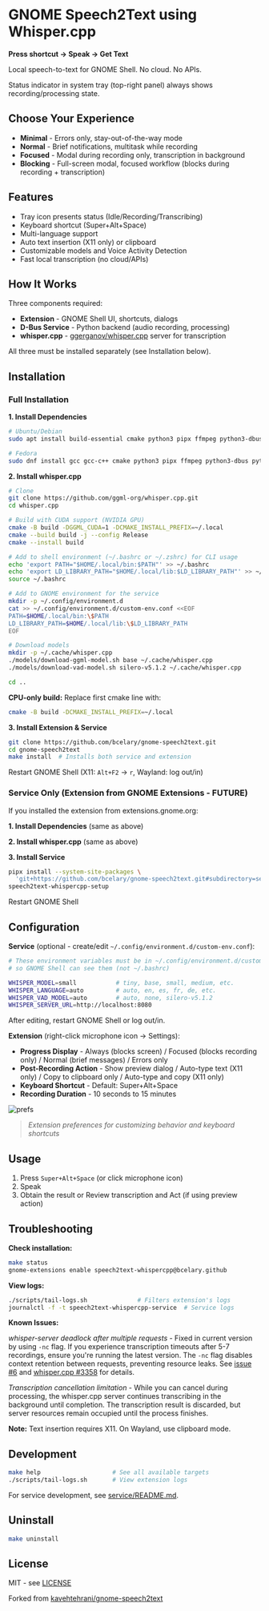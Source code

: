 # GNOME Speech2Text using Whisper.cpp

**Press shortcut → Speak → Get Text**

Local speech-to-text for GNOME Shell. No cloud. No APIs.

Status indicator in system tray (top-right panel) always shows recording/processing state.

## Choose Your Experience

- **Minimal** - Errors only, stay-out-of-the-way mode
- **Normal** - Brief notifications, multitask while recording
- **Focused** - Modal during recording only, transcription in background
- **Blocking** - Full-screen modal, focused workflow (blocks during recording + transcription)

## Features

- Tray icon presents status (Idle/Recording/Transcribing)
- Keyboard shortcut (Super+Alt+Space)
- Multi-language support
- Auto text insertion (X11 only) or clipboard
- Customizable models and Voice Activity Detection
- Fast local transcription (no cloud/APIs)

## How It Works

Three components required:
- **Extension** - GNOME Shell UI, shortcuts, dialogs
- **D-Bus Service** - Python backend (audio recording, processing)
- **whisper.cpp** - [ggerganov/whisper.cpp](https://github.com/ggerganov/whisper.cpp) server for transcription

All three must be installed separately (see Installation below).

## Installation

### Full Installation

**1. Install Dependencies**

```bash
# Ubuntu/Debian
sudo apt install build-essential cmake python3 pipx ffmpeg python3-dbus python3-gi wl-clipboard xdotool xclip

# Fedora
sudo dnf install gcc gcc-c++ cmake python3 pipx ffmpeg python3-dbus python3-gobject wl-clipboard xdotool xclip
```

**2. Install whisper.cpp**

```bash
# Clone
git clone https://github.com/ggml-org/whisper.cpp.git
cd whisper.cpp

# Build with CUDA support (NVIDIA GPU)
cmake -B build -DGGML_CUDA=1 -DCMAKE_INSTALL_PREFIX=~/.local
cmake --build build -j --config Release
cmake --install build

# Add to shell environment (~/.bashrc or ~/.zshrc) for CLI usage
echo 'export PATH="$HOME/.local/bin:$PATH"' >> ~/.bashrc
echo 'export LD_LIBRARY_PATH="$HOME/.local/lib:$LD_LIBRARY_PATH"' >> ~/.bashrc
source ~/.bashrc

# Add to GNOME environment for the service
mkdir -p ~/.config/environment.d
cat >> ~/.config/environment.d/custom-env.conf <<EOF
PATH=$HOME/.local/bin:\$PATH
LD_LIBRARY_PATH=$HOME/.local/lib:\$LD_LIBRARY_PATH
EOF

# Download models
mkdir -p ~/.cache/whisper.cpp
./models/download-ggml-model.sh base ~/.cache/whisper.cpp
./models/download-vad-model.sh silero-v5.1.2 ~/.cache/whisper.cpp

cd ..
```

**CPU-only build:** Replace first cmake line with:
```bash
cmake -B build -DCMAKE_INSTALL_PREFIX=~/.local
```

**3. Install Extension & Service**

```bash
git clone https://github.com/bcelary/gnome-speech2text.git
cd gnome-speech2text
make install  # Installs both service and extension
```

Restart GNOME Shell (X11: `Alt+F2` → `r`, Wayland: log out/in)

### Service Only (Extension from GNOME Extensions - FUTURE)

If you installed the extension from extensions.gnome.org:

**1. Install Dependencies** (same as above)

**2. Install whisper.cpp** (same as above)

**3. Install Service**

```bash
pipx install --system-site-packages \
  'git+https://github.com/bcelary/gnome-speech2text.git#subdirectory=service'
speech2text-whispercpp-setup
```

Restart GNOME Shell

## Configuration

**Service** (optional - create/edit `~/.config/environment.d/custom-env.conf`):
```bash
# These environment variables must be in ~/.config/environment.d/custom-env.conf
# so GNOME Shell can see them (not ~/.bashrc)

WHISPER_MODEL=small           # tiny, base, small, medium, etc.
WHISPER_LANGUAGE=auto         # auto, en, es, fr, de, etc.
WHISPER_VAD_MODEL=auto        # auto, none, silero-v5.1.2
WHISPER_SERVER_URL=http://localhost:8080
```

After editing, restart GNOME Shell or log out/in.

**Extension** (right-click microphone icon → Settings):
- **Progress Display** - Always (blocks screen) / Focused (blocks recording only) / Normal (brief messages) / Errors only
- **Post-Recording Action** - Show preview dialog / Auto-type text (X11 only) / Copy to clipboard only / Auto-type and copy (X11 only)
- **Keyboard Shortcut** - Default: Super+Alt+Space
- **Recording Duration** - 10 seconds to 15 minutes

![prefs](./images/prefs.png)
> *Extension preferences for customizing behavior and keyboard shortcuts*

## Usage

1. Press `Super+Alt+Space` (or click microphone icon)
2. Speak
3. Obtain the result or Review transcription and Act (if using preview action)

## Troubleshooting

**Check installation:**
```bash
make status
gnome-extensions enable speech2text-whispercpp@bcelary.github
```

**View logs:**
```bash
./scripts/tail-logs.sh              # Filters extension's logs
journalctl -f -t speech2text-whispercpp-service  # Service logs
```

**Known Issues:**

*whisper-server deadlock after multiple requests* - Fixed in current version by using `-nc` flag. If you experience transcription timeouts after 5-7 recordings, ensure you're running the latest version. The `-nc` flag disables context retention between requests, preventing resource leaks. See [issue #6](../../issues/6) and [whisper.cpp #3358](https://github.com/ggml-org/whisper.cpp/issues/3358) for details.

*Transcription cancellation limitation* - While you can cancel during processing, the whisper.cpp server continues transcribing in the background until completion. The transcription result is discarded, but server resources remain occupied until the process finishes.

**Note:** Text insertion requires X11. On Wayland, use clipboard mode.

## Development

```bash
make help                    # See all available targets
./scripts/tail-logs.sh       # View extension logs
```

For service development, see [service/README.md](./service/README.md).

## Uninstall

```bash
make uninstall
```

## License

MIT - see [LICENSE](LICENSE)

Forked from [kavehtehrani/gnome-speech2text](https://github.com/kavehtehrani/gnome-speech2text)
